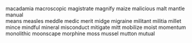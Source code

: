 macadamia
macroscopic
magistrate
magnify
maize
malicious
malt
mantle
manual  
means
measles
meddle
medic
merit
midge
migraine
militant
militia
millet
mince
mindful
mineral
misconduct
mitigate
mitt
mobilize
moist
momentum
monolithic
moonscape
morphine
moss
mussel
mutton
mutual
